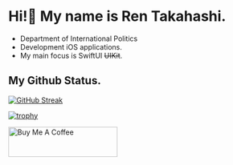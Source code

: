 # Hi!👋 My name is Ren Takahashi.
- Department of International Politics
- Development iOS applications.
- My main focus is SwiftUI <s>UIKit</s>.

## My Github Status.  
[![GitHub Streak](https://streak-stats.demolab.com?user=reeen21&theme=shadow-purple&hide_border=true&date_format=%5BY.%5Dn.j&mode=weekly)](https://git.io/streak-stats)

[![trophy](https://github-profile-trophy.vercel.app/?username=reeen21&theme=radical)](https://github-profile-trophy.vercel.app/?username=reeen21&theme=radical)

<a href="https://www.buymeacoffee.com/reeen21" target="_blank"><img src="https://cdn.buymeacoffee.com/buttons/v2/default-violet.png" alt="Buy Me A Coffee" style="height: 60px !important;width: 217px !important;" ></a>
